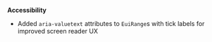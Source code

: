 **Accessibility**

- Added `aria-valuetext` attributes to `EuiRange`s with tick labels for improved screen reader UX
